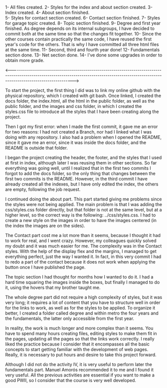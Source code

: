 1- All files created. 
2- Styles for the index and about section created. 
3- Index created.
4- About section finished.  
5- Styles for contact section created. 
6- Contact section finished. 
7- Styles for garage topic created. 
8- Topic section finished. 
9- Degree and first year finished. As degree depends on its internal subgroups, I have decided to commit both at the same time so that the changes fit together. 
10- Since the other courses contain practically the same code, I have reused the first year's code for the others. That is why I have committed all three html files at the same time. 
11- Second, third and fourth year done! 
12- Fundamentals section done.
13- Net section done. 
14- I've done some upgrades in order to obtain more grade. 

<------------------------------------------------------------------------------------------------------------------------------------------------------------------------------------------->

To start the project, the first thing I did was to link my online github with the physical repository, which I created with git bash. Once linked, I created the docs folder, the index.html, all the html in the public folder, as well as the public folder, and the images and css folder, in which I created the styles.css file to introduce all the styles that I have been creating along the project. 

Then I got my first error: when I made the first commit, it gave me an error for two reasons: I had not created a Branch, nor had I linked what I was doing with any repository. I also had a problem when I opened the README, since it gave me an error, since it was inside the docs folder, and the README is outside that folder.


I began the project creating the header, the footer, and the styles that I used at first in index, although later I was reusing them in other sections. So far everything was going well, until I realized that in the first two commits I forgot to add the docs folder, so the only thing that changes between the first two commits is the README. However, in the third commit I have already created all the indexes, but I have only edited the index, the others are empty, following the job request.  

I continued doing the about part. This part started giving me problems since the styles were not being applied. The main problem is that I was adding the css/styles.css folder directly, but that folder is not at the same level, but at a higher level, so the correct way is the following: ../css/styles.css. I had to create a new style on the images in order to have the images centered (in the index the images are on the sides). 

The Contact part cost me a lot more than it seems, because I thought it had to work for real, and I went crazy. However, my colleagues quickly solved my doubt and it was much easier for me. The complexity was in the Contact styles. With the help of the display flex and the margins, I managed to get everything perfect, just the way I wanted it. In fact, in this very commit I had to redo a part of the contact because it does not work when applying the button once I have published the page. 


The topic section I had thought for months how I wanted to do it. I had a hard time squaring the images inside the boxes, but finally I managed to do it, using the hovers that my brother taught me. 


The whole degree part did not require a high complexity of styles, but it was very long; it requires a lot of content that you have to structure well in order for the links to work, as well as for the styles to be applied. To organize it better, I created a folder called degree and within metro the four years and the fundamentals, the latter only accessible from the first year. 

In reality, the work is much longer and more complex than it seems. You have to spend many hours creating files, editing styles to make them fit in the pages, updating all the pages so that the links work correctly. I really liked the practice because I consider that it encompasses all the basic concepts to start getting familiar with the development of web pages. Really, it is necessary to put hours and desire to take this project forward. 

Although I did not do the activity IV, it is very useful to perform later the fundamentals part. Manuel Amorós recommended it to me and I found it very useful. All the previous activities are essential if you want to make a good PWII, so I consider that the course is very well developed.
